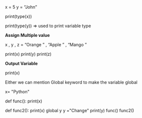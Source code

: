 x = 5
y = “John”

print(type(x))

print(type(y))   =>  used to print variable type


**Assign Multiple value**

x , y , z  = “Orange ” , “Apple  ”  ,  “Mango ”

print(x)
print(y)
print(z)

**Output Variable**

print(x)



Either we can mention Global keyword to make the variable global

x= "Python"

def func():
    print(x)

def func2():
    print(x)
    global y
    y ="Change"
    print(y)
func()
func2()

